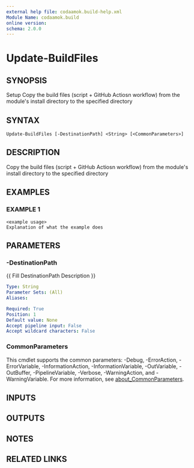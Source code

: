 ```yaml
---
external help file: codaamok.build-help.xml
Module Name: codaamok.build
online version:
schema: 2.0.0
---
```


# Update-BuildFiles

## SYNOPSIS
Setup
Copy the build files (script + GitHub Actiosn workflow) from the module's install directory to the specified directory

## SYNTAX

```
Update-BuildFiles [-DestinationPath] <String> [<CommonParameters>]
```

## DESCRIPTION
Copy the build files (script + GitHub Actiosn workflow) from the module's install directory to the specified directory

## EXAMPLES

### EXAMPLE 1
```
<example usage>
Explanation of what the example does
```

## PARAMETERS

### -DestinationPath
{{ Fill DestinationPath Description }}

```yaml
Type: String
Parameter Sets: (All)
Aliases:

Required: True
Position: 1
Default value: None
Accept pipeline input: False
Accept wildcard characters: False
```

### CommonParameters
This cmdlet supports the common parameters: -Debug, -ErrorAction, -ErrorVariable, -InformationAction, -InformationVariable, -OutVariable, -OutBuffer, -PipelineVariable, -Verbose, -WarningAction, and -WarningVariable. For more information, see [about_CommonParameters](http://go.microsoft.com/fwlink/?LinkID=113216).

## INPUTS

## OUTPUTS

## NOTES

## RELATED LINKS
